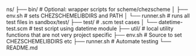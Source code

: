 ns/
├── bin/               # Optional: wrapper scripts for scheme/chezscheme
│   ├── env.sh         # sets CHEZSCHEMELIBDIRS and PATH
│   └── runner.sh      # runs all test files in sandbox/test/
├── test/              # .scm test cases
│   └── datetime-test.scm     # test script using datetime module
├── util/              # local utility functions that are not very project specific
├── env.sh             # Source to set CHEZSCHEMELIBDIRS etc
├── runner.sh          # Automate testing
└── README.md

